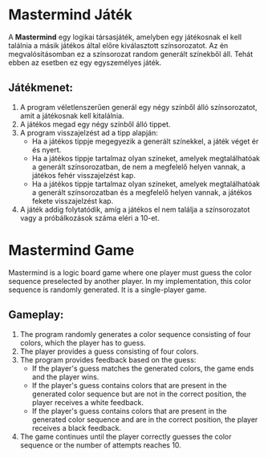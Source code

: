 # Mastermind Játék

A **Mastermind** egy logikai társasjáték, amelyben egy játékosnak el kell találnia a másik játékos által előre kiválasztott színsorozatot. Az én megvalósításomban ez a színsorozat random generált színekből áll. Tehát ebben az esetben ez egy egyszemélyes játék.

## Játékmenet:

1. A program véletlenszerűen generál egy négy színből álló színsorozatot, amit a játékosnak kell kitalálnia.
2. A játékos megad egy négy színből álló tippet.
3. A program visszajelzést ad a tipp alapján:
   - Ha a játékos tippje megegyezik a generált színekkel, a játék véget ér és nyert.
   - Ha a játékos tippje tartalmaz olyan színeket, amelyek megtalálhatóak a generált színsorozatban, de nem a megfelelő helyen vannak, a játékos fehér visszajelzést kap.
   - Ha a játékos tippje tartalmaz olyan színeket, amelyek megtalálhatóak a generált színsorozatban és a megfelelő helyen vannak, a játékos fekete visszajelzést kap.
4. A játék addig folytatódik, amíg a játékos el nem találja a színsorozatot vagy a próbálkozások száma eléri a 10-et.

# Mastermind Game

Mastermind is a logic board game where one player must guess the color sequence preselected by another player. In my implementation, this color sequence is randomly generated. It is a single-player game.

## Gameplay:

1. The program randomly generates a color sequence consisting of four colors, which the player has to guess.
2. The player provides a guess consisting of four colors.
3. The program provides feedback based on the guess:
   - If the player's guess matches the generated colors, the game ends and the player wins.
   - If the player's guess contains colors that are present in the generated color sequence but are not in the correct position, the player receives a white feedback.
   - If the player's guess contains colors that are present in the generated color sequence and are in the correct position, the player receives a black feedback.
4. The game continues until the player correctly guesses the color sequence or the number of attempts reaches 10.
